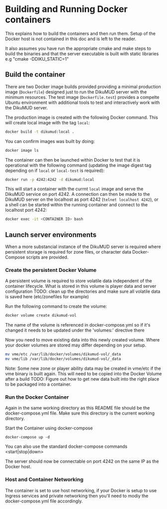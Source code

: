 # Building and Running Docker containers

This explains how to build the containers and then run them. Setup of the Docker host is not contained in this doc and is left to the reader.

It also assumes you have run the appropriate cmake and make steps to build the binaries and that the server executable is built with static libraries e.g "cmake -DDIKU_STATIC=1"

## Build the container

There are two Docker image builds provided providing a minimal production image (`Dockerfile`) designed just to run the DikuMUD server with the minimum resources. The test image (`Dockerfile.test`) provides a compelte Ubuntu environment with additional tools to test and interactively work with the DikuMUD server.

The production image is created with the following Docker command. This will create local image with the tag `local`:

```bash
docker build -t dikumud:local .
```

You can confirm images was built by doing:

```bash
docker image ls
```

The container can then be launched within Docker to test that it is operational with the following command (updating the image digest tag depending on if `local` or `local-test` is required):

```bash
docker run -p 4242:4242 -d dikumud:local
```

This will start a container with the currnt `local` image and serve the DikuMUD service on port 4242. A connection can then be made to the DikuMUD server on the localhost as port 4242 (`telnet localhost 4242`), or a shell can be started within the running container and connect to the localhost port 4242:

```bash
docker exec -it <CONTAINER ID> bash
```

## Launch server environments

When a more substancial instance of the DikuMUD server is required where persistent storage is required for zone files, or character data Docker-Compose scripts are provided.

### Create the persistent Docker Volume

A persistent volume is required to store volatile data independent of the container lifecycle.
What is stored in this volume is player data and server configuration
  TODO: clean up the directories and make sure all volatile data is saved here (etc/zonefiles for example)

Run the following command to create the volume:
```bash
docker volume create dikumud-vol
```

The name of the volume <dikumud-vol> is referenced in docker-compose.yml so if it's changed 
it needs to be updated under the 'volumes:' directive there

Now you need to move existing data into this newly created volume.
Where your docker volumes are stored may differ depending on your setup.

```bash
mv vme/etc /var/lib/docker/volumes/dikumud-vol/_data
mv vme/lib /var/lib/docker/volumes/dikumud-vol/_data
```

Note: Some new zone or player ability data may be created in vme/etc if the vme binary is built again.
      This will need to be copied into the Docker Volume after a build
TODO: Figure out how to get new data built into the right place to be packaged into a container.

### Run the Docker Container

Again in the same working directory as this README file should be the docker-compose.yml file.
Make sure this directory is the current working directory.

Start the Container using docker-compose
```
docker-compose up -d
```
You can also use the standard docker-compose commands <start|stop|down>

The server should now be connectable on port 4242 on the same IP as the Docker host.

### Host and Container Networking

The container is set to use host networking, if your Docker is setup to use Ingress services
and private networking then you'll need to modiy the docker-compose.yml file accordingly.
